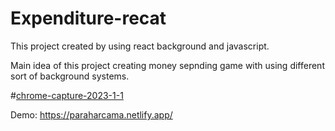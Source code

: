 # Expenditure-recat

This project created by using react background and javascript.

Main idea of this project creating money sepnding game with using different sort of background systems.

#[chrome-capture-2023-1-1](https://user-images.githubusercontent.com/116838694/216041746-ede89481-55f5-4969-84c8-80a6c2b1e468.gif)


Demo: https://paraharcama.netlify.app/
